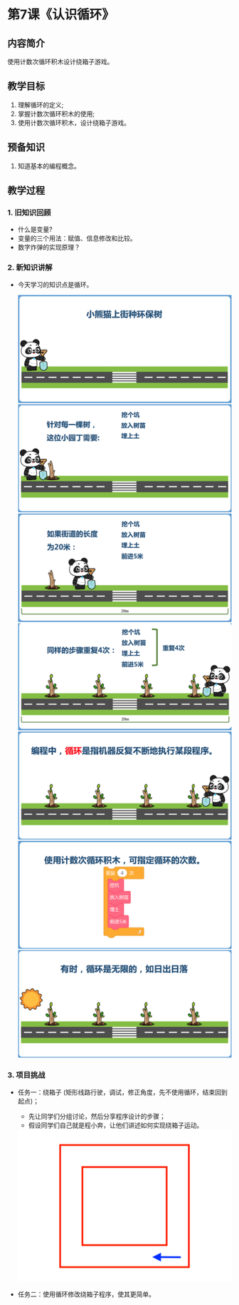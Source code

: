 <!-- # 机器人编程入门学习 -->
<link rel="stylesheet" type="text/css" href="./style.css" />

# 第7课《认识循环》

## 内容简介

使用计数次循环积木设计绕箱子游戏。

## 教学目标

1. 理解循环的定义;
2. 掌握计数次循环积木的使用;
3. 使用计数次循环积木，设计绕箱子游戏。

## 预备知识

1. 知道基本的编程概念。

## 教学过程

### 1. 旧知识回顾

- 什么是变量?
- 变量的三个用法：赋值、信息修改和比较。
- 数字炸弹的实现原理？

### 2. 新知识讲解

- 今天学习的知识点是循环。

  <img src="./images/7-1A.png" class="width600" />
  <img src="./images/7-1B.png" class="width600" />
  <img src="./images/7-1C.png" class="width600" />
  <img src="./images/7-1D.png" class="width600" />
  <img src="./images/7-1E.png" class="width600" />
  <img src="./images/7-1F.png" class="width600" />
  <img src="./images/7-1G.png" class="width600" />

### 3. 项目挑战

- 任务一：绕箱子 (矩形线路行驶，调试，修正角度，先不使用循环，结束回到起点)；  
  - 先让同学们分组讨论，然后分享程序设计的步骤；
  - 假设同学们自己就是程小奔，让他们讲述如何实现绕箱子运动。  

  <img src="./images/7-2.png" class="width600" />

- 任务二：使用循环修改绕箱子程序，使其更简单。
